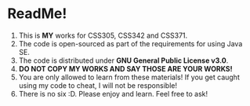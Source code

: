 # ReadMe!

1. This is **MY** works for CSS305, CSS342 and CSS371.
2. The code is open-sourced as part of the requirements for using Java SE.
3. The code is distributed under **GNU General Public License v3.0**.
4. **DO NOT COPY MY WORKS AND SAY THOSE ARE YOUR WORKS!**
5. You are only allowed to learn from these materials! If you get caught using my code to cheat, I will not be responsible!
6. There is no six :D. Please enjoy and learn. Feel free to ask!